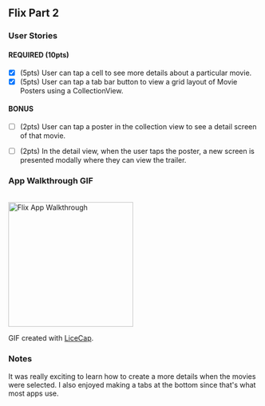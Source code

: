 ## Flix Part 2

### User Stories

#### REQUIRED (10pts)
- [x] (5pts) User can tap a cell to see more details about a particular movie.
- [x] (5pts) User can tap a tab bar button to view a grid layout of Movie Posters using a CollectionView.

#### BONUS
- [ ] (2pts) User can tap a poster in the collection view to see a detail screen of that movie.
- [ ] (2pts) In the detail view, when the user taps the poster, a new screen is presented modally where they can view the trailer.


### App Walkthrough GIF

<br />
<img src="https://imgur.com/PG69aRQ.gif" title='Radhyyah Hossain_Flix' width='250' alt='Flix App Walkthrough' />
<br />

GIF created with [LiceCap](http://www.cockos.com/licecap/).
### Notes
It was really exciting to learn how to create a more details when the movies were selected. I also enjoyed making a tabs at the bottom since that's what most apps use. 
